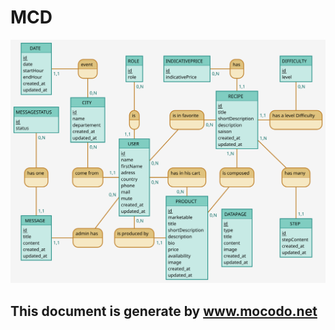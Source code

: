 # MCD

![alt text](https://github.com/LasseurCoralie/GrainDeVrac/blob/master/Doc/MCD/GrainDeVrac.svg?raw=true)

## This document is generate by www.mocodo.net